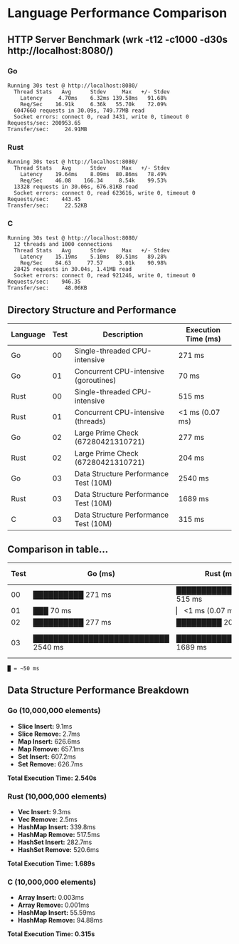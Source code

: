 # Language Performance Comparison

## HTTP Server Benchmark (wrk -t12 -c1000 -d30s http://localhost:8080/)

### **Go**
```
Running 30s test @ http://localhost:8080/
  Thread Stats   Avg      Stdev     Max   +/- Stdev
    Latency     4.70ms    6.32ms 139.58ms   91.68%
    Req/Sec    16.91k     6.36k   55.70k    72.09%
  6047660 requests in 30.09s, 749.77MB read
  Socket errors: connect 0, read 3431, write 0, timeout 0
Requests/sec: 200953.65
Transfer/sec:     24.91MB
```

### **Rust**
```
Running 30s test @ http://localhost:8080/
  Thread Stats   Avg      Stdev     Max   +/- Stdev
    Latency    19.64ms    8.09ms  80.86ms   78.49%
    Req/Sec    46.08    166.34     8.54k    99.53%
  13328 requests in 30.06s, 676.81KB read
  Socket errors: connect 0, read 623616, write 0, timeout 0
Requests/sec:    443.45
Transfer/sec:     22.52KB
```

### **C**
```
Running 30s test @ http://localhost:8080/
  12 threads and 1000 connections
  Thread Stats   Avg      Stdev     Max   +/- Stdev
    Latency    15.19ms    5.10ms  89.51ms   89.28%
    Req/Sec    84.63     77.57     3.01k    90.98%
  28425 requests in 30.04s, 1.41MB read
  Socket errors: connect 0, read 921246, write 0, timeout 0
Requests/sec:    946.35
Transfer/sec:     48.06KB
```

## Directory Structure and Performance

| Language | Test | Description                            | Execution Time (ms) |
|----------|------|----------------------------------------|---------------------|
| Go       | 00   | Single-threaded CPU-intensive          | 271 ms             |
| Go       | 01   | Concurrent CPU-intensive (goroutines)  | 70 ms              |
| Rust     | 00   | Single-threaded CPU-intensive          | 515 ms             |
| Rust     | 01   | Concurrent CPU-intensive (threads)     | <1 ms (0.07 ms)    |
| Go       | 02   | Large Prime Check (67280421310721)     | 277 ms             |
| Rust     | 02   | Large Prime Check (67280421310721)     | 204 ms             |
| Go       | 03   | Data Structure Performance Test (10M)  | 2540 ms            |
| Rust     | 03   | Data Structure Performance Test (10M)  | 1689 ms            |
| C        | 03   | Data Structure Performance Test (10M)  | 315 ms             |

## Comparison in table...

| Test | Go (ms)                | Rust (ms)                   | C (ms)               |
|------|------------------------|-----------------------------|----------------------|
| 00   | ██████████ 271 ms      | ██████████████████ 515 ms   |                      |
| 01   | ███ 70 ms              | ▏ <1 ms (0.07 ms)           |                      |
| 02   | ██████████ 277 ms      | █████████ 204 ms            |                      |
| 03   | ███████████████████████████ 2540 ms | ██████████████████ 1689 ms | ███ 315 ms |

```
█ = ~50 ms
```

## Data Structure Performance Breakdown

### **Go (10,000,000 elements)**
- **Slice Insert:** 9.1ms
- **Slice Remove:** 2.7ms
- **Map Insert:** 626.6ms
- **Map Remove:** 657.1ms
- **Set Insert:** 607.2ms
- **Set Remove:** 626.7ms

**Total Execution Time:** **2.540s**

### **Rust (10,000,000 elements)**
- **Vec Insert:** 9.3ms
- **Vec Remove:** 2.5ms
- **HashMap Insert:** 339.8ms
- **HashMap Remove:** 517.5ms
- **HashSet Insert:** 282.7ms
- **HashSet Remove:** 520.6ms

**Total Execution Time:** **1.689s**

### **C (10,000,000 elements)**
- **Array Insert:** 0.003ms
- **Array Remove:** 0.001ms
- **HashMap Insert:** 55.59ms
- **HashMap Remove:** 94.88ms

**Total Execution Time:** **0.315s**

